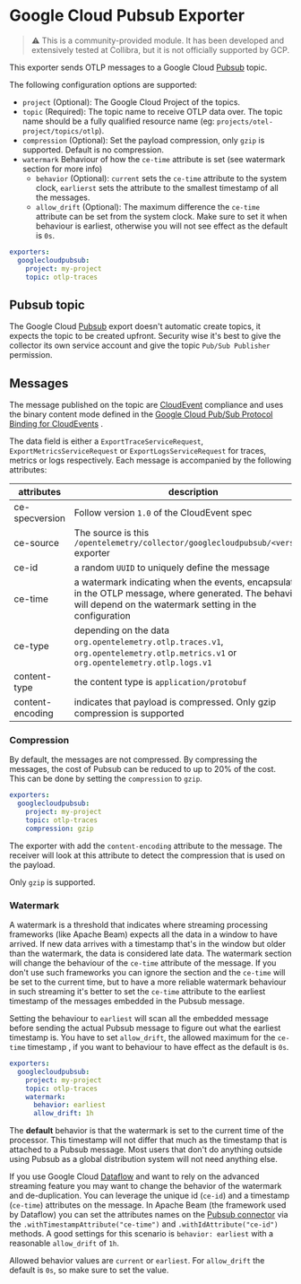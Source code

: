 # Google Cloud Pubsub Exporter

> ⚠️ This is a community-provided module. It has been developed and extensively tested at Collibra, but it is not officially supported by GCP.

This exporter sends OTLP messages to a Google Cloud [Pubsub](https://cloud.google.com/pubsub) topic.

The following configuration options are supported:

* `project` (Optional): The Google Cloud Project of the topics.
* `topic` (Required): The topic name to receive OTLP data over. The topic name should be a fully qualified resource
  name (eg: `projects/otel-project/topics/otlp`).
* `compression` (Optional): Set the payload compression, only `gzip` is supported. Default is no compression.
* `watermark` Behaviour of how the `ce-time` attribute is set (see watermark section for more info)
  * `behavior` (Optional): `current` sets the `ce-time` attribute to the system clock, `earlierst` sets the attribute to 
  the smallest timestamp of all the messages.
  * `allow_drift` (Optional): The maximum difference the `ce-time` attribute can be set from the system clock. Make sure
  to set it when behaviour is earliest, otherwise you will not see effect as the default is `0s`.

```yaml
exporters:
  googlecloudpubsub:
    project: my-project
    topic: otlp-traces
```

## Pubsub topic

The Google Cloud [Pubsub](https://cloud.google.com/pubsub) export doesn't automatic create topics, it expects the topic
to be created upfront. Security wise it's best to give the collector its own service account and give the
topic `Pub/Sub Publisher` permission.

## Messages

The message published on the topic are [CloudEvent](https://cloudevents.io/) compliance and uses the binary content mode
defined in the
[Google Cloud Pub/Sub Protocol Binding for CloudEvents](https://github.com/google/knative-gcp/blob/main/docs/spec/pubsub-protocol-binding.md#31-binary-content-mode)
.

The data field is either a `ExportTraceServiceRequest`, `ExportMetricsServiceRequest` or `ExportLogsServiceRequest` for 
traces, metrics or logs respectively.  Each message is accompanied by the following attributes:

| attributes       | description                                                                                                                                                       |
|------------------|-------------------------------------------------------------------------------------------------------------------------------------------------------------------|
| ce-specversion   | Follow version `1.0` of the CloudEvent spec                                                                                                                       |
| ce-source        | The source is this `/opentelemetry/collector/googlecloudpubsub/<version>` exporter                                                                                |
| ce-id            | a random `UUID` to uniquely define the message                                                                                                                    |
| ce-time          | a watermark indicating when the events, encapsulated in the OTLP message, where generated. The behavior will depend on the watermark setting in the configuration |
| ce-type          | depending on the data `org.opentelemetry.otlp.traces.v1`, `org.opentelemetry.otlp.metrics.v1` or `org.opentelemetry.otlp.logs.v1`                                 |
| content-type     | the content type is `application/protobuf`                                                                                                                        | 
| content-encoding | indicates that payload is compressed. Only gzip compression is supported                                                                                          |

### Compression
 
By default, the messages are not compressed. By compressing the messages, the cost of Pubsub can be reduced to
up to 20% of the cost. This can be done by setting the `compression` to `gzip`.

```yaml
exporters:
  googlecloudpubsub:
    project: my-project
    topic: otlp-traces
    compression: gzip
```

The exporter with add the `content-encoding` attribute to the message. The receiver will look at this attribute
to detect the compression that is used on the payload.

Only `gzip` is supported.

### Watermark

A watermark is a threshold that indicates where streaming processing frameworks (like Apache Beam) expects all the 
data in a window to have arrived. If new data arrives with a timestamp that's in the window but older than the 
watermark, the data is considered late data. The watermark section will change the behaviour of the `ce-time`
attribute of the message. If you don't use such frameworks you can ignore the section and the `ce-time` will 
be set to the current time, but to have a more reliable watermark behaviour in such streaming it's better to set
the `ce-time` attribute to the earliest timestamp of the messages embedded in the Pubsub message.

Setting the behaviour to `earliest` will scan all the embedded message before sending the actual Pubsub message to
figure out what the earliest timestamp is. You have to set `allow_drift`, the allowed maximum for the `ce-time` 
timestamp , if you want to behaviour to have effect as the default is `0s`.

```yaml
exporters:
  googlecloudpubsub:
    project: my-project
    topic: otlp-traces
    watermark: 
      behavior: earliest
      allow_drift: 1h
```

The **default** behavior is that the watermark is set to the current time of the processor. This timestamp will not differ
that much as the timestamp that is attached to a Pubsub message. Most users that don't do anything outside using Pubsub
as a global distribution system will not need anything else.

If you use Google Cloud [Dataflow](https://cloud.google.com/dataflow) and want to rely on the advanced streaming 
feature you may want to change the behavior of the watermark and de-duplication. You can leverage the unique id (`ce-id`) 
and a timestamp (`ce-time`) attributes on the message. In Apache Beam (the framework used by Dataflow) you can set the 
attributes names on the [Pubsub connector](https://beam.apache.org/releases/javadoc/2.31.0/org/apache/beam/sdk/io/gcp/pubsub/PubsubIO.Read.html#withTimestampAttribute-java.lang.String-)
via the `.withTimestampAttribute("ce-time")` and `.withIdAttribute("ce-id")` methods.  A good settings for this 
scenario is `behavior: earliest` with a reasonable `allow_drift` of `1h`.

Allowed behavior values are `current` or `earliest`. For `allow_drift` the default is `0s`, so make sure to set the 
value.